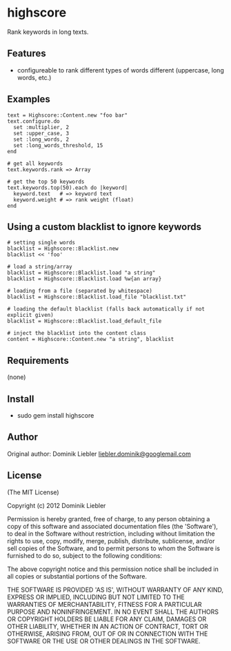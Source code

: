 highscore
===========

Rank keywords in long texts.

Features
--------

* configureable to rank different types of words different (uppercase, long words, etc.)

Examples
--------

    text = Highscore::Content.new "foo bar"
    text.configure.do 
      set :multiplier, 2
      set :upper_case, 3
      set :long_words, 2
      set :long_words_threshold, 15
    end

    # get all keywords
    text.keywords.rank => Array

    # get the top 50 keywords
    text.keywords.top(50).each do |keyword|
      keyword.text   # => keyword text
      keyword.weight # => rank weight (float)
    end


Using a custom blacklist to ignore keywords
-------------------------------------------

    # setting single words
    blacklist = Highscore::Blacklist.new
    blacklist << 'foo'

    # load a string/array
    blacklist = Highscore::Blacklist.load "a string"
    blacklist = Highscore::Blacklist.load %w{an array}

    # loading from a file (separated by whitespace)
    blacklist = Highscore::Blacklist.load_file "blacklist.txt"

    # loading the default blacklist (falls back automatically if not explicit given)
    blacklist = Highscore::Blacklist.load_default_file

    # inject the blacklist into the content class
    content = Highscore::Content.new "a string", blacklist


Requirements
------------

(none)

Install
-------

* sudo gem install highscore

Author
------

Original author: Dominik Liebler <liebler.dominik@googlemail.com>

License
-------

(The MIT License)

Copyright (c) 2012 Dominik Liebler

Permission is hereby granted, free of charge, to any person obtaining
a copy of this software and associated documentation files (the
'Software'), to deal in the Software without restriction, including
without limitation the rights to use, copy, modify, merge, publish,
distribute, sublicense, and/or sell copies of the Software, and to
permit persons to whom the Software is furnished to do so, subject to
the following conditions:

The above copyright notice and this permission notice shall be
included in all copies or substantial portions of the Software.

THE SOFTWARE IS PROVIDED 'AS IS', WITHOUT WARRANTY OF ANY KIND,
EXPRESS OR IMPLIED, INCLUDING BUT NOT LIMITED TO THE WARRANTIES OF
MERCHANTABILITY, FITNESS FOR A PARTICULAR PURPOSE AND NONINFRINGEMENT.
IN NO EVENT SHALL THE AUTHORS OR COPYRIGHT HOLDERS BE LIABLE FOR ANY
CLAIM, DAMAGES OR OTHER LIABILITY, WHETHER IN AN ACTION OF CONTRACT,
TORT OR OTHERWISE, ARISING FROM, OUT OF OR IN CONNECTION WITH THE
SOFTWARE OR THE USE OR OTHER DEALINGS IN THE SOFTWARE.
